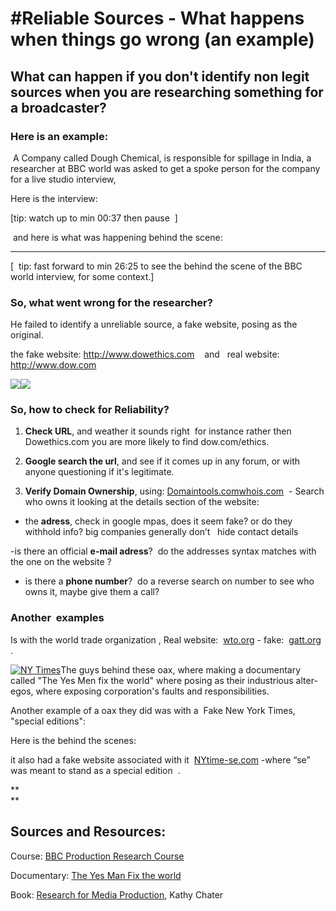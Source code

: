 # \#Reliable Sources - What happens when things go wrong \(an example\) 

## What can happen if you don't identify non legit sources when you are researching something for a broadcaster?

### Here is an example:

 A Company called Dough Chemical, is responsible for spillage in India, a researcher at BBC world was asked to get a spoke person for the company for a live studio interview,

Here is the interview: 

  


\[tip: watch up to min 00:37 then pause  \]

 and here is what was happening behind the scene:

  


---

  


  


\[  tip: fast forward to min 26:25 to see the behind the scene of the BBC world interview, for some context.\]

  


### So, what went wrong for the researcher?

He failed to identify a unreliable source, a fake website, posing as the original.

the fake website: http://www.dowethics.com    and   real website: http://www.dow.com

![](https://dl.dropbox.com/u/449999/tipsandtricksandquickfix%20-%20blog/picture%20folder/smart%20research%20article-what%20happened%20when%20you%20get%20soures%20wrong/DOW_Fake.png)![](https://dl.dropbox.com/u/449999/tipsandtricksandquickfix%20-%20blog/picture%20folder/smart%20research%20article-what%20happened%20when%20you%20get%20soures%20wrong/DOW_Real.png)

  


  


### So, how to check for Reliability? 

1. **Check URL**, and weather it sounds right  for instance rather then Dowethics.com you are more likely to find dow.com/ethics.

2. **Google search the url**, and see if it comes up in any forum, or with anyone questioning if it's legitimate.

3. **Verify Domain Ownership**, using: [Domaintools.com](http://www.domaintools.com/)[whois.com](http://www.whois.com/)  - Search who owns it looking at the details section of the website:

- the **adress**, check in google mpas, does it seem fake? or do they withhold info? big companies generally don’t   hide contact details

-is there an official **e-mail adress**?  do the addresses syntax matches with the one on the website ?  

- is there a **phone number**?  do a reverse search on number to see who owns it, maybe give them a call?



### Another  examples

Is with the world trade organization , Real website:  [wto.org](http://www.wto.org/) - fake:  [gatt.org](http://www.gatt.org/) .

  


[![](https://dl.dropbox.com/u/449999/tipsandtricksandquickfix%20-%20blog/picture%20folder/smart%20research%20article-what%20happened%20when%20you%20get%20soures%20wrong/NY_times.jpg "NY Times")](https://dl.dropbox.com/u/449999/tipsandtricksandquickfix%20-%20blog/picture%20folder/smart%20research%20article-what%20happened%20when%20you%20get%20soures%20wrong/NY_times.jpg)The guys behind these oax, where making a documentary called "The Yes Men fix the world" where posing as their industrious alter-egos, where exposing corporation's faults and responsibilities.

Another example of a oax they did was with a  Fake New York Times, "special editions":

  


Here is the behind the scenes:

  


it also had a fake website associated with it  [NYtime-se.com](http://www.nytimes-se.com/) -where “se” was meant to stand as a special edition  .

**  
**

## **Sources and Resources**:

Course: [BBC Production Research Course](http://www.bbcacademy.com/bbc/servlet/ekp?CID=20010727&TX=FORMAT1&BACKTOCATALOG=Y)

Documentary: [The Yes Man Fix the world](http://http//dogwoof.com/films/the-yes-men-fix-the-world)

Book: [Research for Media Production](http://www.amazon.co.uk/gp/product/0240516486/ref=oh_details_o02_s00_i00), Kathy Chater


